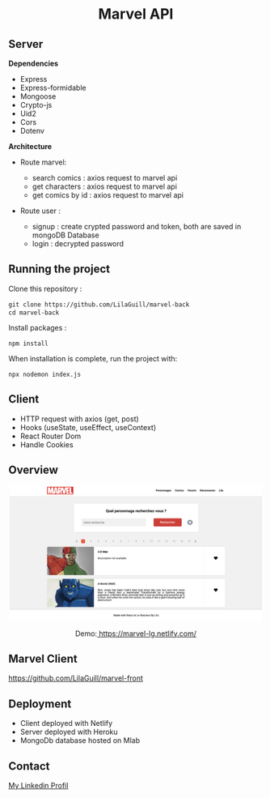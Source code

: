 <h1 align="center">Marvel API</h1>

## Server

**Dependencies**

- Express
- Express-formidable
- Mongoose
- Crypto-js
- Uid2
- Cors
- Dotenv

**Architecture**

- Route marvel:

  - search comics : axios request to marvel api
  - get characters : axios request to marvel api
  - get comics by id : axios request to marvel api

- Route user :
  - signup : create crypted password and token, both are saved in mongoDB Database
  - login : decrypted password

## Running the project

Clone this repository :

```
git clone https://github.com/LilaGuill/marvel-back
cd marvel-back
```

Install packages :

```
npm install
```

When installation is complete, run the project with:

```
npx nodemon index.js
```

## Client

- HTTP request with axios (get, post)
- Hooks (useState, useEffect, useContext)
- React Router Dom
- Handle Cookies

## Overview

  <p align="center">
    <img width="500" src="https://github.com/LilaGuill/marvel-front/blob/master/public/screen.png"alt="capture-1">
  </p>

<p align="center">
  Demo:<a href="https://marvel-lg.netlify.com//" target="_blank"> https://marvel-lg.netlify.com/</a>
</p>

## Marvel Client

<a href="https://github.com/LilaGuill/marvel-front">https://github.com/LilaGuill/marvel-front</a>

## Deployment

- Client deployed with Netlify
- Server deployed with Heroku
- MongoDb database hosted on Mlab

## Contact

<a href="https://www.linkedin.com/in/lila-guillermic-66542476/" target="_blank">My Linkedin Profil</a>

